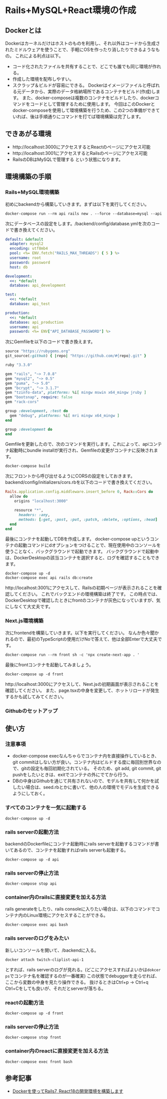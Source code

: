 # Rails+MySQL+React環境の作成

## Dockerとは
Dockerはカーネルだけはホストのものを利用し、それ以外はコードから生成されたミドルウェアを使うことで、手軽にOSを作ったり消したりできるようなもの。
これによる利点は以下。
- コード化されたファイルを共有することで、どこでも誰でも同じ環境が作れる。
- 作成した環境を配布しやすい。
- スクラップ＆ビルドが容易にできる。
Dockerはイメージファイルと呼ばれる元データから、実際のデータ格納場所であるコンテナをビルド(作成)します。
また、docker-composeは複数のコンテナをビルドしたり、dockerコマンドをコードとして管理するために使用します。
今回はこのDockerとdocker-composeを使用して環境構築を行うため、この2つの準備ができていれば、後は手順通りにコマンドを打てば環境構築は完了します。

## できあがる環境
- http://localhost:3000にアクセスするとReactのページにアクセス可能
- http://localhost:3001にアクセスするとRailsのページにアクセス可能
- RailsのDBはMySQLで管理する
という状態になります。

## 環境構築の手順
### Rails+MySQL環境構築

初めにbackendから構築していきます。まずは以下を実行してください。
```
docker-compose run --rm api rails new . --force --database=mysql --api
```

次にデータベースの設定をします。/backend/config/database.ymlを次のコードで書き換えてください。

```yml
default: &default
  adapter: mysql2
  encoding: utf8mb4
  pool: <%= ENV.fetch("RAILS_MAX_THREADS") { 5 } %>
  username: root
  password: password
  host: db

development:
  <<: *default
  database: api_development

test:
  <<: *default
  database: api_test

production:
  <<: *default
  database: api_production
  username: api
  password: <%= ENV["API_DATABASE_PASSWORD"] %>
```

次にGemfileを以下のコードで書き換えます。
```ruby
source "https://rubygems.org"
git_source(:github) { |repo| "https://github.com/#{repo}.git" }

ruby "3.3.0"

gem "rails", "~> 7.0.8"
gem "mysql2", "~> 0.5"
gem "puma", "~> 5.0"
gem "bcrypt", "~> 3.1.7"
gem "tzinfo-data", platforms: %i[ mingw mswin x64_mingw jruby ]
gem "bootsnap", require: false
gem "rack-cors"

group :development, :test do
  gem "debug", platforms: %i[ mri mingw x64_mingw ]
end

group :development do
end
```

Gemfileを更新したので、次のコマンドを実行します。これによって、apiコンテナ起動時にbundle installが実行され、Gemfileの変更がコンテナに反映されます。
```
docker-compose build
```

次にフロントから呼び出せるようにCORSの設定をしておきます。
backend/config/initializers/cors.rbを以下のコードで書き換えてください。

```ruby
Rails.application.config.middleware.insert_before 0, Rack::Cors do
  allow do
    origins "localhost:3000"

    resource "*",
      headers: :any,
      methods: [:get, :post, :put, :patch, :delete, :options, :head]
  end
end
```

最後にコンテナを起動してDBを作成します。
docker-compose upというコンテナの起動コマンドにdオプションをつけることで、現在使用中のコンソールを使うことなく、バックグラウンドで起動できます。
バックグラウンドで起動中は、DockerDesktopの該当コンテナを選択すると、ログを確認することもできます。

```
docker-compose up -d
docker-compose exec api rails db:create
```

http://localhost:3001にアクセスして、Railsの初期ページが表示されることを確認してください。
これでバックエンドの環境構築は終了です。
この時点では、DockerDesktopで確認したときにfrontのコンテナが灰色になっていますが、気にしなくて大丈夫です。

### Next.js環境構築

次にfrontendを構築していきます。以下を実行してください。
なんか色々聞かれるので、最初のTypeScriptの使用だけNoで答えて、他は全部Enterで大丈夫です。

```
docker-compose run --rm front sh -c 'npx create-next-app . '
```

最後にfrontコンテナを起動してみましょう。

```
docker-compose up -d front
```

http://localhost:3000にアクセスして、Next.jsの初期画面が表示されることを確認してください。
また、page.tsxの中身を変更して、ホットリロードが発生するかも試してみてください。

### Githubのセットアップ

## 使い方
### 注意事項
- docker-compose execなんちゃらでコンテナ内を直接操作しているとき、git commitはしない方が良い。コンテナ内はビルドする度に毎回別世界なので、gitの設定も毎回初期化されている。
そのため、git add, git commit, git pushをしたいときは、exitでコンテナの外にでてから行う。
- DBの中身はGithubを通じて共有されないので、モデルを共有して何かを試したい場合は、seed.rbとかに書いて、他の人の環境でモデルを生成できるようにしておく。

### すべてのコンテナを一気に起動する
```
docker-compose up -d
```

### rails serverの起動方法
backendのDockerfileにコンテナ起動時にrails serverを起動するコマンドが書いてあるので、コンテナを起動すればrails serverも起動する。
```
docker-compose up -d api
```

### rails serverの停止方法
```
docker-compose stop api
```

### container内のrailsに直接変更を加える方法
rails generateをしたり、rails consoleに入りたい場合は、以下のコマンドでコンテナ内のLinux環境にアクセスすることができる。
```
docker-compose exec api bash
```

### rails serverのログをみたい
新しいコンソールを開いて、/backendに入る。
```
docker attach twitch-cliplist-api-1
```
とすれば、rails serverのログが見れる。(どこにアクセスすればよいかは`dokcer ps`でコンテナ名を確認するのが一番確実)
この状態でdebuggerを走らせれば、ここから変数の中身を見たり操作できる。
抜けるときはCtrl+p -> Ctrl+q
Ctrl+Cをしても良いが、それだとserverが落ちる。

### reactの起動方法
```
docker-compose up -d front
```

### rails serverの停止方法
```
docker-compose stop front
```

### container内のreactに直接変更を加える方法
```
docker-compose exec front bash
```

## 参考記事
- [Dockerを使ってRails7, React18の開発環境を構築します](https://zenn.dev/925rycki/articles/655462e9c76906)
